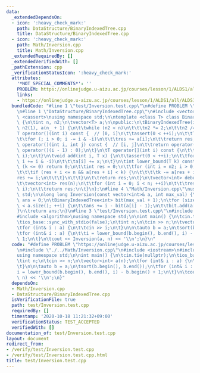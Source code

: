 ```yaml
---
data:
  _extendedDependsOn:
  - icon: ':heavy_check_mark:'
    path: DataStructure/BinaryIndexedTree.cpp
    title: DataStructure/BinaryIndexedTree.cpp
  - icon: ':heavy_check_mark:'
    path: Math/Inversion.cpp
    title: Math/Inversion.cpp
  _extendedRequiredBy: []
  _extendedVerifiedWith: []
  _pathExtension: cpp
  _verificationStatusIcon: ':heavy_check_mark:'
  attributes:
    '*NOT_SPECIAL_COMMENTS*': ''
    PROBLEM: https://onlinejudge.u-aizu.ac.jp/courses/lesson/1/ALDS1/all/ALDS1_5_D
    links:
    - https://onlinejudge.u-aizu.ac.jp/courses/lesson/1/ALDS1/all/ALDS1_5_D
  bundledCode: "#line 1 \"test/Inversion.test.cpp\"\n#define PROBLEM \"https://onlinejudge.u-aizu.ac.jp/courses/lesson/1/ALDS1/all/ALDS1_5_D\"\
    \n#line 1 \"DataStructure/BinaryIndexedTree.cpp\"\n#include <vector>\n#include\
    \ <cassert>\nusing namespace std;\n\ntemplate <class T> class BinaryIndexedTree\
    \ {\n\tint n, n2;\n\tvector<T> a;\n\npublic:\n\tBinaryIndexedTree(int n_) : n(n_),\
    \ n2(1), a(n_ + 1) {\n\t\twhile (n2 < n)\n\t\t\tn2 *= 2;\n\t\tn2 /= 2;\n\t}\n\t\
    T operator()(int i) const {  // [0, i]\n\t\tassert(0 < ++i);\n\t\tT res = 0;\n\
    \t\tfor (; i > 0; i -= i & -i)\n\t\t\tres += a[i];\n\t\treturn res;\n\t}\n\tT\
    \ operator()(int i, int j) const {  // [i, j]\n\t\treturn operator()(j) - (i ?\
    \ operator()(i - 1) : 0);\n\t}\n\tT operator[](int i) const {\n\t\treturn operator()(i,\
    \ i);\n\t}\n\tvoid add(int i, T x) {\n\t\tassert(0 < ++i);\n\t\tfor (; i <= n;\
    \ i += i & -i)\n\t\t\ta[i] += x;\n\t}\n\tint lower_bound(T k) const {\n\t\tif\
    \ (k <= 0) return 0;\n\t\tint res = 0;\n\t\tfor (int i = n2; i > 0; i /= 2) {\n\
    \t\t\tif (res + i <= n && a[res + i] < k) {\n\t\t\t\tk -= a[res + i];\n\t\t\t\t\
    res += i;\n\t\t\t}\n\t\t}\n\t\treturn res;\n\t}\n\tvector<int> debug() const {\n\
    \t\tvector<int> res(n);\n\t\tfor (int i = 0; i < n; ++i)\n\t\t\tres[i] = operator()(i,\
    \ i);\n\t\treturn res;\n\t}\n};\n#line 4 \"Math/Inversion.cpp\"\nusing namespace\
    \ std;\n\nlong long Inversion(const vector<int>& a, int max_val) {\n\tlong long\
    \ ans = 0;\n\tBinaryIndexedTree<int> bit(max_val + 1);\n\tfor (size_t i = 0; i\
    \ < a.size(); ++i) {\n\t\tans += i - bit(a[i] - 1);\n\t\tbit.add(a[i], 1);\n\t\
    }\n\treturn ans;\n}\n#line 3 \"test/Inversion.test.cpp\"\n#include <iostream>\n\
    #include <algorithm>\nusing namespace std;\n\nint main() {\n\tcin.tie(nullptr);\n\
    \tios_base::sync_with_stdio(false);\n\tint n;\n\tcin >> n;\n\tvector<int> a(n);\n\
    \tfor (int& i : a) {\n\t\tcin >> i;\n\t}\n\n\tauto b = a;\n\tsort(b.begin(), b.end());\n\
    \tfor (int& i : a) {\n\t\ti = lower_bound(b.begin(), b.end(), i) - b.begin() +\
    \ 1;\n\t}\n\tcout << Inversion(a, n) << '\\n';\n}\n"
  code: "#define PROBLEM \"https://onlinejudge.u-aizu.ac.jp/courses/lesson/1/ALDS1/all/ALDS1_5_D\"\
    \n#include \"./../Math/Inversion.cpp\"\n#include <iostream>\n#include <algorithm>\n\
    using namespace std;\n\nint main() {\n\tcin.tie(nullptr);\n\tios_base::sync_with_stdio(false);\n\
    \tint n;\n\tcin >> n;\n\tvector<int> a(n);\n\tfor (int& i : a) {\n\t\tcin >> i;\n\
    \t}\n\n\tauto b = a;\n\tsort(b.begin(), b.end());\n\tfor (int& i : a) {\n\t\t\
    i = lower_bound(b.begin(), b.end(), i) - b.begin() + 1;\n\t}\n\tcout << Inversion(a,\
    \ n) << '\\n';\n}"
  dependsOn:
  - Math/Inversion.cpp
  - DataStructure/BinaryIndexedTree.cpp
  isVerificationFile: true
  path: test/Inversion.test.cpp
  requiredBy: []
  timestamp: '2020-10-18 11:21:32+09:00'
  verificationStatus: TEST_ACCEPTED
  verifiedWith: []
documentation_of: test/Inversion.test.cpp
layout: document
redirect_from:
- /verify/test/Inversion.test.cpp
- /verify/test/Inversion.test.cpp.html
title: test/Inversion.test.cpp
---
```

